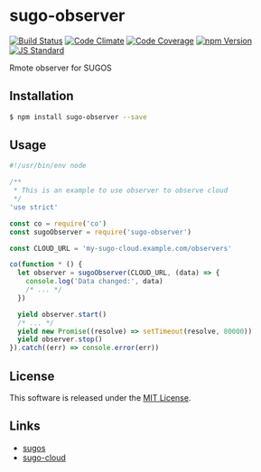 sugo-observer
==========

<!---
This file is generated by ape-tmpl. Do not update manually.
--->

<!-- Badge Start -->
<a name="badges"></a>

[![Build Status][bd_travis_com_shield_url]][bd_travis_com_url]
[![Code Climate][bd_codeclimate_shield_url]][bd_codeclimate_url]
[![Code Coverage][bd_codeclimate_coverage_shield_url]][bd_codeclimate_url]
[![npm Version][bd_npm_shield_url]][bd_npm_url]
[![JS Standard][bd_standard_shield_url]][bd_standard_url]

[bd_repo_url]: https://github.com/realglobe-Inc/sugo-observer
[bd_travis_url]: http://travis-ci.org/realglobe-Inc/sugo-observer
[bd_travis_shield_url]: http://img.shields.io/travis/realglobe-Inc/sugo-observer.svg?style=flat
[bd_travis_com_url]: http://travis-ci.com/realglobe-Inc/sugo-observer
[bd_travis_com_shield_url]: https://api.travis-ci.com/realglobe-Inc/sugo-observer.svg?token=aeFzCpBZebyaRijpCFmm
[bd_license_url]: https://github.com/realglobe-Inc/sugo-observer/blob/master/LICENSE
[bd_codeclimate_url]: http://codeclimate.com/github/realglobe-Inc/sugo-observer
[bd_codeclimate_shield_url]: http://img.shields.io/codeclimate/github/realglobe-Inc/sugo-observer.svg?style=flat
[bd_codeclimate_coverage_shield_url]: http://img.shields.io/codeclimate/coverage/github/realglobe-Inc/sugo-observer.svg?style=flat
[bd_gemnasium_url]: https://gemnasium.com/realglobe-Inc/sugo-observer
[bd_gemnasium_shield_url]: https://gemnasium.com/realglobe-Inc/sugo-observer.svg
[bd_npm_url]: http://www.npmjs.org/package/sugo-observer
[bd_npm_shield_url]: http://img.shields.io/npm/v/sugo-observer.svg?style=flat
[bd_standard_url]: http://standardjs.com/
[bd_standard_shield_url]: https://img.shields.io/badge/code%20style-standard-brightgreen.svg

<!-- Badge End -->


<!-- Description Start -->
<a name="description"></a>

Rmote observer for SUGOS

<!-- Description End -->


<!-- Overview Start -->
<a name="overview"></a>



<!-- Overview End -->


<!-- Sections Start -->
<a name="sections"></a>

<!-- Section from "doc/guides/01.Installation.md.hbs" Start -->

<a name="section-doc-guides-01-installation-md"></a>
Installation
-----

```bash
$ npm install sugo-observer --save
```


<!-- Section from "doc/guides/01.Installation.md.hbs" End -->

<!-- Section from "doc/guides/02.Usage.md.hbs" Start -->

<a name="section-doc-guides-02-usage-md"></a>
Usage
---------

```javascript
#!/usr/bin/env node

/**
 * This is an example to use observer to observe cloud
 */
'use strict'

const co = require('co')
const sugoObserver = require('sugo-observer')

const CLOUD_URL = 'my-sugo-cloud.example.com/observers'

co(function * () {
  let observer = sugoObserver(CLOUD_URL, (data) => {
    console.log('Data changed:', data)
    /* ... */
  })

  yield observer.start()
  /* ... */
  yield new Promise((resolve) => setTimeout(resolve, 80000))
  yield observer.stop()
}).catch((err) => console.error(err))


```


<!-- Section from "doc/guides/02.Usage.md.hbs" End -->


<!-- Sections Start -->


<!-- LICENSE Start -->
<a name="license"></a>

License
-------
This software is released under the [MIT License](https://github.com/realglobe-Inc/sugo-observer/blob/master/LICENSE).

<!-- LICENSE End -->


<!-- Links Start -->
<a name="links"></a>

Links
------

+ [sugos](https://github.com/realglobe-Inc/sugos)
+ [sugo-cloud](https://github.com/realglobe-Inc/sugo-cloud)

<!-- Links End -->
